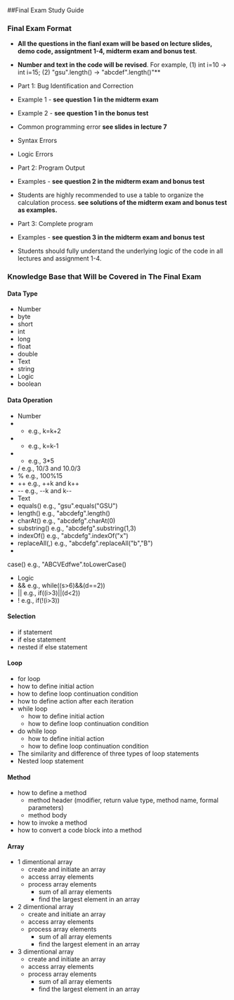 ##Final Exam Study Guide

### Final Exam Format

+ **All the questions in the fianl exam will be based on lecture slides, demo code, assigntment 1-4, midterm exam and bonus test**.
+ **Number and text in the  code will be revised**. For example, (1) int i=10 -> int i=15; (2) "gsu".length() -> "abcdef".length()"**

+ Part 1: Bug Identification and Correction
 + Example 1 - **see question 1 in the midterm exam**
 + Example 2 - **see question 1 in the bonus test**
 + Common programming error **see slides in lecture 7**
  + Syntax Errors
  + Logic Errors 

+ Part 2: Program Output
 + Examples - **see question 2 in the midterm exam and bonus test**
 + Students are highly recommended to use a table to organize the calculation process. **see solutions of the midterm exam and bonus test as examples.**
 
+ Part 3: Complete program
 + Examples - **see question 3 in the midterm exam and bonus test**
 + Students should fully understand the underlying logic of the code in all lectures and assignment 1-4.

### Knowledge Base that Will be Covered in The Final Exam

#### Data Type
 + Number
  + byte
  + short
  + int
  + long
  + float
  + double
 + Text
  + string
 + Logic
  + boolean

#### Data Operation
 + Number
  + + e.g., k=k+2
  + - e.g., k=k-1
  + * e.g., 3*5
  + / e.g., 10/3 and 10.0/3
  + % e.g., 100%15
  + ++ e.g., ++k and k++
  + -- e.g., --k and k--
 + Text
  + equals() e.g., "gsu".equals("GSU")
  + length() e.g., "abcdefg".length()
  + charAt() e.g., "abcdefg".charAt(0)
  + substring() e.g., "abcdefg".substring(1,3)
  + indexOf() e.g., "abcdefg".indexOf("x")
  + replaceAll(,) e.g., "abcdefg".replaceAll("b","B")
  + 
  case() e.g., "ABCVEdfwe".toLowerCase()
 + Logic
  + && e.g., while((s>6)&&(d==2))
  + || e.g., if((i>3)||(d<2))
  + ! e.g., if(!(i>3))
 
#### Selection
 + if statement
 + if else statement
 + nested if else statement

#### Loop 
 + for loop
  + how to define initial action
  + how to define loop continuation condition
  + how to define action after each iteration
 + while loop
   + how to define initial action
   + how to define loop continuation condition
 + do while loop
   + how to define initial action
   + how to define loop continuation condition
 + The similarity and difference of three types of loop statements
 + Nested loop statement

#### Method
 + how	to	define	a	method
   + method header (modifier, return value type, method name, formal parameters)
   + method body 
 + how to invoke a method
 + how to convert a code block into a method
 
#### Array
 + 1 dimentional array
   + create and initiate an array
   + access array elements
   + process array elements
     + sum of all array elements
     + find the largest element in an array
 + 2 dimentional array
   + create and initiate an array
   + access array elements
   + process array elements
     + sum of all array elements
     + find the largest element in an array
 + 3 dimentional array
   + create and initiate an array
   + access array elements
   + process array elements
     + sum of all array elements
     + find the largest element in an array
